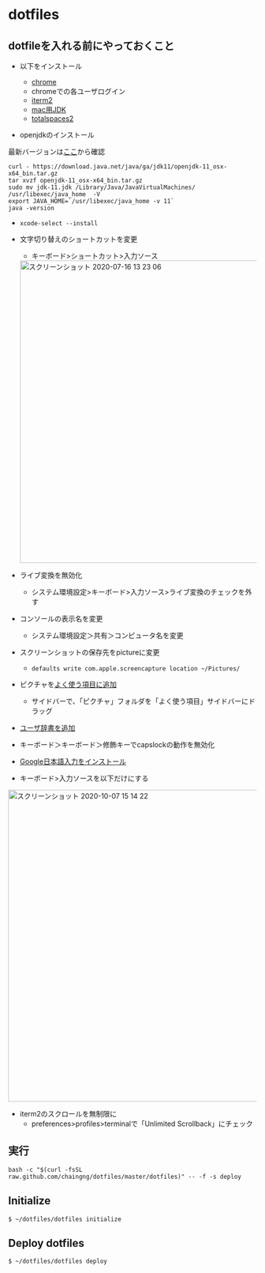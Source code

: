 # dotfiles

## dotfileを入れる前にやっておくこと
- 以下をインストール
  - [chrome](https://support.google.com/chrome/answer/95346?co=GENIE.Platform%3DDesktop&hl=ja)
  - chromeでの各ユーザログイン
  - [iterm2](https://www.iterm2.com/)
  - [mac用JDK](https://www.oracle.com/technetwork/java/javase/downloads/index.html)
  - [totalspaces2](https://totalspaces.binaryage.com/)

- openjdkのインストール

最新バージョンは[ここ](http://jdk.java.net/)から確認

```
curl - https://download.java.net/java/ga/jdk11/openjdk-11_osx-x64_bin.tar.gz
tar xvzf openjdk-11_osx-x64_bin.tar.gz
sudo mv jdk-11.jdk /Library/Java/JavaVirtualMachines/
/usr/libexec/java_home  -V
export JAVA_HOME=`/usr/libexec/java_home -v 11`
java -version
```

- `xcode-select --install`
- 文字切り替えのショートカットを変更
  - キーボード>ショートカット>入力ソース
  
  <img width="612" alt="スクリーンショット 2020-07-16 13 23 06" src="https://user-images.githubusercontent.com/3523368/87626535-8713c480-c767-11ea-9c19-c246b2e325b2.png">

  
- ライブ変換を無効化
  - システム環境設定>キーボード>入力ソース>ライブ変換のチェックを外す
- コンソールの表示名を変更
  - システム環境設定＞共有＞コンピュータ名を変更
- スクリーンショットの保存先をpictureに変更
  - `defaults write com.apple.screencapture location ~/Pictures/`
- ピクチャを[よく使う項目に追加](https://pc-karuma.net/mac-finder-sidebar-favorites-folder-add/)
  - サイドバーで、「ピクチャ」フォルダを「よく使う項目」サイドバーにドラッグ
- [ユーザ辞書を追加](https://pc-karuma.net/mac-user-dictionary/)
- キーボード＞キーボード＞修飾キーでcapslockの動作を無効化
- [Google日本語入力をインストール](https://www.google.co.jp/ime/)
- キーボード>入力ソースを以下だけにする
<img width="631" alt="スクリーンショット 2020-10-07 15 14 22" src="https://user-images.githubusercontent.com/3523368/95294340-0c62cd00-08b0-11eb-81f1-a2b09b674183.png">

- iterm2のスクロールを無制限に
  - preferences>profiles>terminalで「Unlimited Scrollback」にチェック

## 実行

```
bash -c "$(curl -fsSL raw.github.com/chaingng/dotfiles/master/dotfiles)" -- -f -s deploy
```

## Initialize

```
$ ~/dotfiles/dotfiles initialize
```

## Deploy dotfiles

```
$ ~/dotfiles/dotfiles deploy
```
